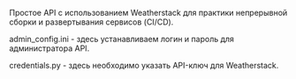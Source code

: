 Простое API с использованием Weatherstack для практики непрерывной сборки и развертывания сервисов (CI/CD).

admin_config.ini - здесь устанавливаем логин и пароль для администратора API.

credentials.py - здесь необходимо указать API-ключ для Weatherstack. 
